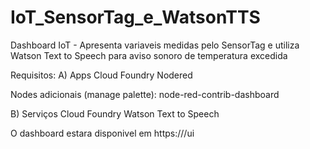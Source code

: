 # IoT_SensorTag_e_WatsonTTS
Dashboard IoT - Apresenta variaveis medidas pelo SensorTag e utiliza Watson Text to Speech para aviso sonoro de temperatura excedida

Requisitos:
A) Apps Cloud Foundry
Nodered

Nodes adicionais (manage palette):
node-red-contrib-dashboard

B) Serviços Cloud Foundry
Watson Text to Speech

O dashboard estara disponivel em https://<pathnodered>/ui
